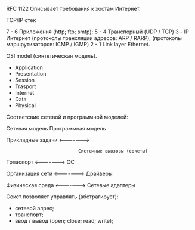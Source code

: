 RFC 1122 Описывает требования к хостам Интернет.

TCP/IP стек

7 - 6  Приложения (http; ftp; smtp);
5 - 4  Транспорный (UDP / TCP)
3 - IP Интернет (протоколы трансляции адресов: ARP / RARP);
       (протоколы маршрутизаторов: ICMP / IGMP)
2 - 1  Link layer Ethernet.

OSI model (синтетическая модель).

 - Application
 - Presentation
 - Session
 - Trasport
 - Internet
 - Data
 - Physical

Соответсвие сетевой и программной моделей:

Сетевая модель                 Программная модель

Прикладные задачи  <------->                   

                               Системные вывзовы (сокеты)
Трпаспорт          <------->   ОС


Организация сети   <------->   Драйверы


Физическая среда   <------->   Сетевые адаптеры

Сокет позволяет управлять (абстрагирует):
 - сетевой алрес;
 - транспорт;
 - ввод / вывод (open; close; read; write);


